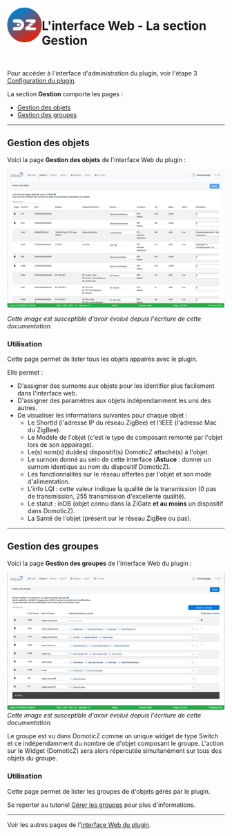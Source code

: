 <a href="Home.md"><img align="left" width="80" height="80" src="../Images/logo_Z4D.png" alt="Logo"></a>

# L'interface Web - La section Gestion

</br>

Pour accéder à l'interface d'administration du plugin, voir l'étape 3 [Configuration du plugin](Plugin_Configuration.md).

La section __Gestion__ comporte les pages :

* [Gestion des objets](#gestion-des-objets)
* [Gestion des groupes](#gestion-des-groupes)


------------------------------------------------
## Gestion des objets

Voici la page __Gestion des objets__ de l'interface Web du plugin :

![Gestion des objets](Images/FR_WebUI-Gestion-des-objets.png)

*Cette image est susceptible d'avoir évolué depuis l'écriture de cette documentation.*

### Utilisation

Cette page permet de lister tous les objets appairés avec le plugin.

Elle permet :

* D'assigner des surnoms aux objets pour les identifier plus facilement dans l'interface web.
* D'assigner des paramètres aux objets indépendamment les uns des autres.
* De visualiser les informations suivantes pour chaque objet :
  * Le ShortId (l'adresse IP du réseau ZigBee) et l'IEEE (l'adresse Mac du ZigBee).
  * Le Modèle de l'objet (c'est le type de composant remonté par l'objet lors de son appairage).
  * Le(s) nom(s) du(des) dispositif(s) DomoticZ attaché(s) à l'objet.
  * Le surnom donné au sein de cette interface (**Astuce** : donner un surnom identique au nom du dispositif DomoticZ).
  * Les fonctionnalités sur le réseau offertes par l'objet et son mode d'alimentation.
  * L'info LQI : cette valeur indique la qualité de la transmission (0 pas de transmission, 255 transmission d'excellente qualité).
  * Le statut : inDB (objet connu dans la ZiGate **et au moins** un dispositif dans DomoticZ).
  * La Santé de l'objet (présent sur le réseau ZigBee ou pas).

------------------------------------------------
## Gestion des groupes

Voici la page __Gestion des groupes__ de l'interface Web du plugin :

![Gestion des groupes](Images/FR_WebUI-Gestion-des-groupes.png)
*Cette image est susceptible d'avoir évolué depuis l'écriture de cette documentation.*

Le groupe est vu dans DomoticZ comme un unique widget de type Switch et ce indépendamment du nombre de d'objet composant le groupe. L'action sur le Widget (DomoticZ) sera alors répercutée simultanément sur tous des objets du groupe.

### Utilisation

Cette page permet de lister les groupes de d'objets gérés par le plugin.

Se reporter au tutoriel [Gérer les groupes](Tuto_Gerer-les-groupes.md) pour plus d'informations.

------------------------------------------------
Voir les autres pages de l'[interface Web du plugin](Home.md#linterface-web-du-plugin).
